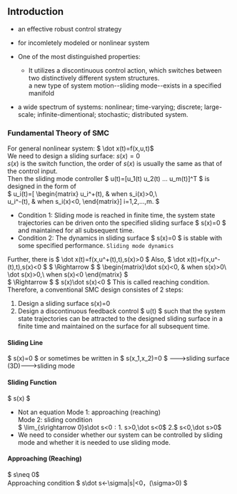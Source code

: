 ## Introduction
* an effective robust control strategy
* for incomletely modeled or nonlinear system
* One of the most distinguished properties:
    * It utilizes a discontinuous control action, which switches between two distinctively different system structures.  
    a new type of system motion--sliding mode--exists in a specified manifold  
    
* a wide spectrum of systems: nonlinear; time-varying; discrete; large-scale; infinite-dimentional; stochastic; distributed system.

### Fundamental Theory of SMC
For general nonlinear system: $ \dot x(t)=f(x,u,t)$  
We need to design a sliding surface: $s(x)=0$  
$s(x)$ is the switch function, the order of $s(x)$ is usually the same as that of the control input.  
Then the sliding mode controller $ u(t)=[u_1(t) u_2(t) ... u_m(t)]^T $ is designed in the form of  
$ u_i(t)=[
         \begin{matrix}
         u_i^+(t), & when s_i(x)>0,\\  
         u_i^-(t), & when s_i(x)<0,
         \end{matrix}]
         i=1,2,...,m. $

* Condition 1: Sliding mode is reached in finite time, the system state trajectories can be driven onto the specified sliding surface $ s(x)=0 $ and maintained for all subsequent time.
* Condition 2: The dynamics in sliding surface $ s(x)=0 $ is stable with some specified performance. `Sliding mode dynamics`

Further, there is $ \dot x(t)=f(x,u^+(t),t),s(x)>0 $
Also, $ \dot x(t)=f(x,u^-(t),t),s(x)<0 $
$ \Rightarrow $ $ \begin{matrix}\dot s(x)<0, & when s(x)>0\\ \dot s(x)>0,\\ when s(x)<0 \end{matrix} $  
$ \Rightarrow $ $ s(x)\dot s(x)<0 $
This is called reaching condition.  
Therefore, a conventional SMC design consistes of 2 steps:  
1. Design a sliding surface s(x)=0  
2. Design a discontinuous feedback control $ u(t) $ such that the system state trajectories can be attracted to the designed sliding surface in a finite time and maintained on the surface for all subsequent time.


#### Sliding Line
$ s(x)=0 $ or sometimes be written in $ s(x_1,x_2)=0 $ --->sliding surface (3D)--->sliding mode
#### Sliding Function
$ s(x) $  
* Not an equation
Mode 1: approaching (reaching)   
Mode 2: sliding condition    
$ \lim_{s\rightarrow 0}s\dot s<0$: 1.$ s>0,\dot s<0$ 2.$ s<0,\dot s>0$
* We need to consider whether our system can be controlled by sliding mode and whether it is needed to use sliding mode.
#### Approaching (Reaching)
$ s\neq 0$  
Approaching condition $ s\dot s<-\sigma|s|<0，(\sigma>0) $


